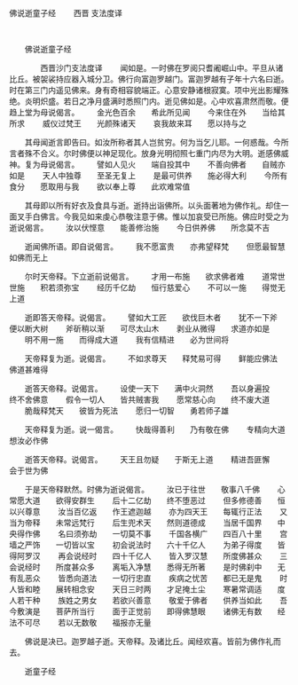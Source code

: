   佛说逝童子经
                        　　西晋 支法度译

                        
        　      


　　佛说逝童子经

　　　　西晋沙门支法度译
　　闻如是。一时佛在罗阅只耆阇崛山中。平旦从诸比丘。被袈裟持应器入城分卫。佛行向富迦罗越门。富迦罗越有子年十六名曰逝。时在第三门内遥见佛来。身有奇相容貌端正。心意安静诸根寂寞。项中光出影耀殊绝。炎明炽盛。若日之净月盛满时悉照门内。逝见佛如是。心中欢喜肃然而敬。便趋上堂为母说偈言。
　　金光色百余　　希此所见闻
　　今来住在外　　当给其所求
　　威仪过梵王　　光颜殊诸天
　　哀我故来耳　　愿以持与之

　　其母闻逝言即告曰。如汝所称者其人岂贫穷。何为当乞儿耶。一何惑哉。今所言者殊不合义。尔时佛便以神足现化。放身光明彻照七重门内尽为大明。逝感佛威神。复为母说偈言。
　　譬如人见火　　端自投其中
　　不善向佛者　　自贼亦如是
　　天人中独尊　　至圣无复上
　　是最可供养　　施必得大利
　　今所有食分　　愿取用与我
　　欲以奉上尊　　此欢难常值

　　其母即以所有好衣及食具与逝。逝持出诣佛所。以头面著地为佛作礼。却住一面叉手白佛言。今我见如来虔心恭敬注意于佛。惟以加哀受已所施。佛应时受之为逝说偈言。
　　汝以伏悭意　　能善修治施
　　今日供养佛　　所念莫不吉

　　逝闻佛所语。即自说偈言。
　　我不愿富贵　　亦弗望释梵
　　但愿最智慧　　如佛而无上

　　尔时天帝释。下立逝前说偈言。
　　才用一布施　　欲求佛者难
　　道常世世施　　积若须弥宝
　　经历千亿劫　　恒行慈爱心
　　不可以一施　　得觉无上道

　　逝即答天帝释。说偈言。
　　譬如大工匠　　欲伐巨木者
　　犹不一下斧　　便以断大树
　　斧斫稍以渐　　可尽太山木
　　剥业从微得　　求道亦如是
　　明不用一施　　而得成大道
　　我有信精进　　必为世间将

　　天帝释复为逝。说偈言。
　　不如求尊天　　释梵易可得
　　鲜能应佛法　　佛道甚难得

　　逝答天帝释。说偈言。
　　设使一天下　　满中火洞然
　　吾以身遍投　　终不舍佛意
　　假令一切人　　皆共贼害我
　　愿常慈心向　　终不废大道
　　脆哉释梵天　　彼皆为死法
　　愿归一切智　　勇若师子雄

　　天帝释复为逝。说一偈言。
　　快哉得善利　　乃有敬在佛
　　专精向大道　　想汝必作佛

　　逝答天帝释。说偈言。
　　天王且勿疑　　于斯无上道
　　精进吾匪懈　　会于世为佛

　　于是天帝释默然。时佛为逝说偈言。
　　汝已于往世　　敬事八千佛
　　心常愿大道　　欲得安群生
　　后十二亿劫　　终不堕恶过
　　但多修德善　　恒以兴尊意
　　汝当百亿返　　作王遮迦越
　　亦为四天王　　每辄行正法
　　又当为帝释　　未常远梵行
　　后生兜术天　　然则道德成
　　当居千国界　　中央得作佛
　　名曰须弥劫　　一切莫不事
　　千国各横广　　四百八十里
　　宫墙之严饰　　一切皆以宝
　　初会说法时　　六十千亿人
　　为弟子得度　　皆得阿罗汉
　　再会说经时　　四十千亿人
　　皆入罗汉慧　　所度佛甚众
　　三会说经时　　所度甚众多
　　离垢入净慧　　悉得无所著
　　是时佛刹中　　无有乱恶众
　　皆悉向道法　　一切行忠直
　　疾病之忧苦　　都已无是鬼
　　时人皆和睦　　展转相念安
　　天日三时两　　才足掩土尘
　　寒暑常调适　　度人若干种
　　族姓之男女　　若欲兴善意
　　敬爱于佛者　　供养当如此
　　吾今敷演是　　菩萨所当行
　　面于正觉前　　即得佛慧眼
　　诸佛无有数　　经法不可尽
　　若以无数敬　　福报亦无量

　　佛说是决已。迦罗越子逝。天帝释。及诸比丘。闻经欢喜。皆前为佛作礼而去。

　　逝童子经


